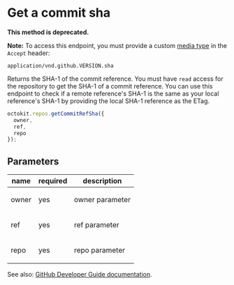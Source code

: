 # Get a commit sha

**This method is deprecated.**

**Note:** To access this endpoint, you must provide a custom [media type](https://developer.github.com/v3/media) in the `Accept` header:

```
application/vnd.github.VERSION.sha
```

Returns the SHA-1 of the commit reference. You must have `read` access for the repository to get the SHA-1 of a commit reference. You can use this endpoint to check if a remote reference's SHA-1 is the same as your local reference's SHA-1 by providing the local SHA-1 reference as the ETag.

```js
octokit.repos.getCommitRefSha({
  owner,
  ref,
  repo
});
```

## Parameters

<table>
  <thead>
    <tr>
      <th>name</th>
      <th>required</th>
      <th>description</th>
    </tr>
  </thead>
  <tbody>
    <tr><td>owner</td><td>yes</td><td>

owner parameter

</td></tr>
<tr><td>ref</td><td>yes</td><td>

ref parameter

</td></tr>
<tr><td>repo</td><td>yes</td><td>

repo parameter

</td></tr>
  </tbody>
</table>

See also: [GitHub Developer Guide documentation](endpoint.documentationUrl).
